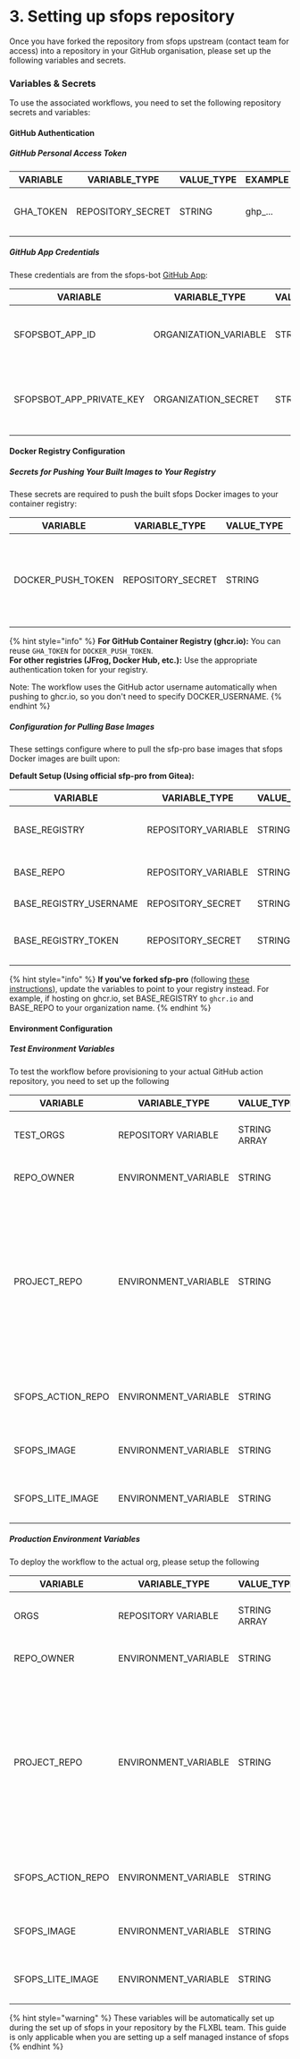 # 3. Setting up sfops repository

Once you have forked the repository from sfops upstream (contact team for access) into a repository in your GitHub organisation, please set up the following variables and secrets.

### Variables & Secrets

To use the associated workflows, you need to set the following repository secrets and variables:

#### GitHub Authentication

##### GitHub Personal Access Token

| VARIABLE  | VARIABLE_TYPE     | VALUE_TYPE | EXAMPLE | Comments                                                             |
|-----------|-------------------|------------|---------|----------------------------------------------------------------------|
| GHA_TOKEN | REPOSITORY_SECRET | STRING     | ghp_... | The GitHub PAT created in [Prerequisites](./README.md#prerequisites) |

##### GitHub App Credentials

These credentials are from the sfops-bot [GitHub App](./github-app.md):

| VARIABLE                 | VARIABLE_TYPE         | VALUE_TYPE | EXAMPLE           | Comments                                                             |
|--------------------------|-----------------------|------------|-------------------|----------------------------------------------------------------------|
| SFOPSBOT_APP_ID          | ORGANIZATION_VARIABLE | STRING     | 1768214           | The App ID from your GitHub App settings page                        |
| SFOPSBOT_APP_PRIVATE_KEY | ORGANIZATION_SECRET   | STRING     | -----BEGIN RSA... | The entire contents of the .pem file downloaded from your GitHub App |

#### Docker Registry Configuration

##### Secrets for Pushing Your Built Images to Your Registry

These secrets are required to push the built sfops Docker images to your container registry:

| VARIABLE           | VARIABLE_TYPE     | VALUE_TYPE | EXAMPLE              | Comments                                                                    |
|--------------------|-------------------|------------|----------------------|-----------------------------------------------------------------------------|
| DOCKER_PUSH_TOKEN  | REPOSITORY_SECRET | STRING     | ghp_... or token     | Authentication token for pushing to your Docker registry (can reuse GHA_TOKEN for ghcr.io) |

{% hint style="info" %}
**For GitHub Container Registry (ghcr.io):** You can reuse `GHA_TOKEN` for `DOCKER_PUSH_TOKEN`.  
**For other registries (JFrog, Docker Hub, etc.):** Use the appropriate authentication token for your registry.

Note: The workflow uses the GitHub actor username automatically when pushing to ghcr.io, so you don't need to specify DOCKER_USERNAME.
{% endhint %}

##### Configuration for Pulling Base Images

These settings configure where to pull the sfp-pro base images that sfops Docker images are built upon:

**Default Setup (Using official sfp-pro from Gitea):**

| VARIABLE               | VARIABLE_TYPE       | VALUE_TYPE | EXAMPLE         | Comments                                            |
|------------------------|---------------------|------------|-----------------|-----------------------------------------------------|
| BASE_REGISTRY          | REPOSITORY_VARIABLE | STRING     | source.flxbl.io | Keep as source.flxbl.io for official images         |
| BASE_REPO              | REPOSITORY_VARIABLE | STRING     | flxbl           | Keep as flxbl for official images                   |
| BASE_REGISTRY_USERNAME | REPOSITORY_SECRET   | STRING     | your-username   | Your Gitea username                                 |
| BASE_REGISTRY_TOKEN    | REPOSITORY_SECRET   | STRING     | gitea_token     | Your Gitea token (same as created in Prerequisites) |

{% hint style="info" %}
**If you've forked sfp-pro** (following [these instructions](https://docs.flxbl.io/sfp/getting-started/docker-images/sfp-pro#building-docker-images)), update the variables to point to your registry instead. For example, if hosting on ghcr.io, set BASE_REGISTRY to `ghcr.io` and BASE_REPO to your organization name.
{% endhint %}

#### Environment Configuration

##### Test Environment Variables

To test the workflow before provisioning to your actual GitHub action repository, you need to set up the following

| VARIABLE            | VARIABLE\_TYPE        | VALUE\_TYPE  | EXAMPLE                                    | Comments                                                                                                                                  |
|---------------------|-----------------------|--------------|--------------------------------------------|-------------------------------------------------------------------------------------------------------------------------------------------|
| TEST\_ORGS          | REPOSITORY VARIABLE   | STRING ARRAY | \['flxbl']                                 | Should be the name of the environment                                                                                                     |
| REPO\_OWNER         | ENVIRONMENT\_VARIABLE | STRING       | \<your\_org\_name>                         | Name of the github organisation                                                                                                           |
| PROJECT\_REPO       | ENVIRONMENT\_VARIABLE | STRING       | sf-test-repo                               | These variables should be created within the environment variable named in TEST\_ORGS The Project where this action would be invoked from |
| SFOPS\_ACTION\_REPO | ENVIRONMENT\_VARIABLE | STRING       | sfops-gh-actions-test                      | The repository that contains the actions                                                                                                  |
| SFOPS\_IMAGE        | ENVIRONMENT\_VARIABLE | STRING       | ghcr.io/flxbl-io/\<your\_org>:development  | The image to be used along with the tag                                                                                                   |
| SFOPS\_LITE\_IMAGE  | ENVIRONMENT\_VARIABLE | STRING       | ghcr.io/\<your-org>/sfops-lite:development | The lite image to be used along with the tag                                                                                              |

##### Production Environment Variables

To deploy the workflow to the actual org, please setup the following

| VARIABLE            | VARIABLE\_TYPE        | VALUE\_TYPE  | EXAMPLE                                | Comments                                                                                                                                  |
|---------------------|-----------------------|--------------|----------------------------------------|-------------------------------------------------------------------------------------------------------------------------------------------|
| ORGS                | REPOSITORY VARIABLE   | STRING ARRAY | \['super-org']                         | Should be the name of the environment                                                                                                     |
| REPO\_OWNER         | ENVIRONMENT\_VARIABLE | STRING       | \<your\_org\_name>                     | Name of the github organisation                                                                                                           |
| PROJECT\_REPO       | ENVIRONMENT\_VARIABLE | STRING       | sf-core                                | These variables should be created within the environment variable named in TEST\_ORGS The Project where this action would be invoked from |
| SFOPS\_ACTION\_REPO | ENVIRONMENT\_VARIABLE | STRING       | sfops-gh-actions                       | The repository that contains the actions                                                                                                  |
| SFOPS\_IMAGE        | ENVIRONMENT\_VARIABLE | STRING       | ghcr.io/\<your\_org>/sfops:latest      | The image to be used along with the tag                                                                                                   |
| SFOPS\_LITE\_IMAGE  | ENVIRONMENT\_VARIABLE | STRING       | ghcr.io/\<your\_org>/sfops-lite:latest | The lite image to be used along with the tag                                                                                              |

{% hint style="warning" %}
These variables will be automatically set up during the set up of sfops in your repository by the FLXBL team. This guide is only applicable when you are setting up a self managed instance of sfops
{% endhint %}
